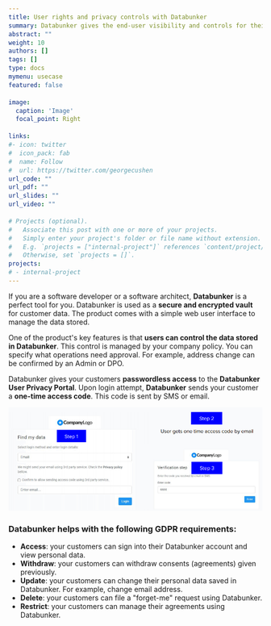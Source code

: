 ```yaml
---
title: User rights and privacy controls with Databunker
summary: Databunker gives the end-user visibility and controls for their personal records and PII.
abstract: ""
weight: 10
authors: []
tags: []
type: docs
mymenu: usecase
featured: false

image:
  caption: 'Image'
  focal_point: Right

links:
#- icon: twitter
#  icon_pack: fab
#  name: Follow
#  url: https://twitter.com/georgecushen
url_code: ""
url_pdf: ""
url_slides: ""
url_video: ""

# Projects (optional).
#   Associate this post with one or more of your projects.
#   Simply enter your project's folder or file name without extension.
#   E.g. `projects = ["internal-project"]` references `content/project/deep-learning/index.md`.
#   Otherwise, set `projects = []`.
projects:
# - internal-project
---
```

If you are a software developer or a software architect, **Databunker** is a perfect tool for you. Databunker is used as a **secure and encrypted vault** for customer data. The product comes with a simple web user interface to manage the data stored.

One of the product's key features is that **users can control the data stored in Databunker**. This control is managed by your company policy. You can specify what operations need approval. For example, address change can be confirmed by an Admin or DPO.

Databunker gives your customers **passwordless access** to the **Databunker User Privacy Portal**. Upon login attempt, **Databunker** sends your customer a **one-time access code**. This code is sent by SMS or email.

![User login](user-login.png)


### Databunker helps with the following GDPR requirements:

* **Access**: your customers can sign into their Databunker account and view personal data.
* **Withdraw**: your customers can withdraw consents (agreements) given previously.
* **Update**: your customers can change their personal data saved in Databunker. For example, change email address.
* **Delete**: your customers can file a "forget-me" request using Databunker.
* **Restrict**: your customers can manage their agreements using Databunker.
